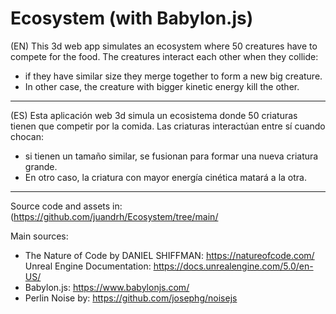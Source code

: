# Ecosystem (with Babylon.js)

(EN) This 3d web app simulates an ecosystem where 50 creatures have to compete for the food.
The creatures interact each other when they collide:
- if they have similar size they merge together to form a new big creature.
- In other case, the creature with bigger kinetic energy kill the other.

---------------------------------------------------------

(ES) Esta aplicación web 3d simula un ecosistema donde 50 criaturas tienen que competir por la comida.
Las criaturas interactúan entre sí cuando chocan:
- si tienen un tamaño similar, se fusionan para formar una nueva criatura grande.
- En otro caso, la criatura con mayor energía cinética matará a la otra.

---------------------------------------------------------

Source code and assets in: (https://github.com/juandrh/Ecosystem/tree/main/

Main sources:
- The Nature of Code by DANIEL SHIFFMAN: https://natureofcode.com/ Unreal Engine Documentation: https://docs.unrealengine.com/5.0/en-US/
- Babylon.js: https://www.babylonjs.com/
- Perlin Noise by: https://github.com/josephg/noisejs
